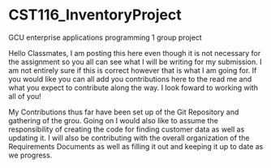 # CST116_InventoryProject
GCU enterprise applications programming 1 group project

Hello Classmates,
I am posting this here even though it is not necessary for the assignment so you all can see what I will be writing for my submission. I am not entirely sure if this is correct however that is what I am going for. If you would like you can all add you contributions here to the read me and what you expect to contribute along the way. I look foward to working with all of you!

My Contributions thus far have been set up of the Git Repository and gathering of the grou. Going on I would also like to assume the responsibility of creating the code for finding customer data as well as updating it. I will also be contributing with the overall organization of the Requirements Documents as well as filling it out and keeping it up to date as we progress. 
